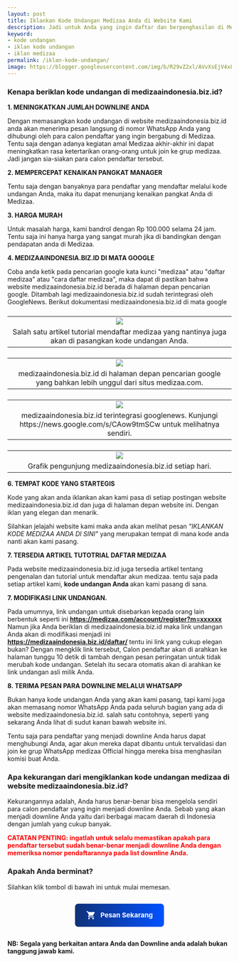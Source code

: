 ```yaml
---
layout: post
title: Iklankan Kode Undangan Medizaa Anda di Website Kami 
description: Jadi untuk Anda yang ingin daftar dan berpenghasilan di Medizaa, bisa simak langkah-langkah berikut ini 1. Silahkan menuju ke halaman registrasi (KLIK DISINI) 2. Masukan Nomor HP yang memiliki whatsapp yang aktif.
keyword: 
- kode undangan
- iklan kode undangan
- iklan medizaa
permalink: /iklan-kode-undangan/
image: https://blogger.googleusercontent.com/img/b/R29vZ2xl/AVvXsEjV4xL5N1Oxq1i55UyXfhd7eear_aBNFmJGN-kJH94yklQWTPz_hCmxiQJCsxGrkpWRChAuq0YYNMxLJUznz8PH5z0k8rJpcd1rHUbR5UvVqHue6f79qzs9gHw8E85azPWr4Pe3hQowXJo9t9vCVt1Xnp6V5OMOGHdg0_Kn6Bv_pC_M_JUoFia420AddFM/s1282/Picsart_23-06-27_20-17-18-427.jpg
---
```

<h3 style="text-align: left;">Kenapa beriklan kode undangan di medizaaindonesia.biz.id?</h3><p><b>1. MENINGKATKAN JUMLAH DOWNLINE ANDA</b></p><p>Dengan memasangkan kode undangan di website medizaaindonesia.biz.id anda akan menerima pesan langsung di nomor WhatsApp Anda yang dihubungi oleh para calon pendaftar yang ingin bergabung di Medizaa. Tentu saja dengan adanya kegiatan amal Medizaa akhir-akhir ini dapat meningkatkan rasa ketertarikan orang-orang untuk join ke grup medizaa. Jadi jangan sia-siakan para calon pendaftar tersebut.</p><p><b>2. MEMPERCEPAT KENAIKAN PANGKAT MANAGER</b></p><p>Tentu saja dengan banyaknya para pendaftar yang mendaftar melalui kode undangan Anda, maka itu dapat menunjang kenaikan pangkat Anda di Medizaa.</p><p><b>3. HARGA MURAH</b></p><p>Untuk masalah harga, kami bandrol dengan Rp 100.000 selama 24 jam. Tentu saja ini hanya harga yang sangat murah jika di bandingkan dengan pendapatan anda di Medizaa.</p><p><b>4. MEDIZAAINDONESIA.BIZ.ID DI MATA GOOGLE</b></p><p>Coba anda ketik pada pencarian google kata kunci "medizaa" atau "daftar medizaa" atau "cara daftar medizaa", maka dapat di pastikan bahwa website medizaaindonesia.biz.id berada di halaman depan pencarian google. Ditambah lagi medizaaindonesia.biz.id sudah terintegrasi oleh GoogleNews.  Berikut dokumentasi medizaaindonesia.biz.id di mata google</p><p></p>

<table style="display: block;"><tbody style="display: inline-table; width: 100%;"><tr><td style="text-align: center;"><a href="https://blogger.googleusercontent.com/img/b/R29vZ2xl/AVvXsEheIero5P2RzGFr541vz4w6nLUZ9HMD6sTTlSmt3-e2LSnPrWv1-aRJjcgDr27q4aZ5MeT4uq3j4srFWzc9JqPo-a8UPz8h5U47T8KcniP0V33-mvbWAQn2St__Fl9FCjKnSt8MGDKvDesjnc8ypgFR5_LWDqmC_gXtetNpiF0fwZNzrVREj-vSLkGIOqE/s1331/Screenshot_2023-07-06-06-43-57-55_4641ebc0df1485bf6b47ebd018b5ee76.jpg" rel="noopener noreferrer" target="_blank"><img src="https://blogger.googleusercontent.com/img/b/R29vZ2xl/AVvXsEheIero5P2RzGFr541vz4w6nLUZ9HMD6sTTlSmt3-e2LSnPrWv1-aRJjcgDr27q4aZ5MeT4uq3j4srFWzc9JqPo-a8UPz8h5U47T8KcniP0V33-mvbWAQn2St__Fl9FCjKnSt8MGDKvDesjnc8ypgFR5_LWDqmC_gXtetNpiF0fwZNzrVREj-vSLkGIOqE/s240/Screenshot_2023-07-06-06-43-57-55_4641ebc0df1485bf6b47ebd018b5ee76.jpg" /></a></td></tr><tr><td style="text-align: center;">Salah satu artikel tutorial mendaftar medizaa yang nantinya juga akan di pasangkan kode undangan Anda.</td></tr></tbody></table>

<table style="display: block;"><tbody style="display: inline-table; width: 100%;"><tr><td style="text-align: center;"><a href="https://blogger.googleusercontent.com/img/b/R29vZ2xl/AVvXsEjyEzwh9zWKDcUxWJ8KDNYBGsvL7frdcptcusB5laI0Yzx-nPHsMIMiGODV8NHMHeIMzfqd7Pn1PQ0pADhj1gdfs4528i99FVNJXVy3Lk9LfZ7fVhoFfyOHVh-XTr89J8H9RuB2GuNFFAICVisgsRZA9K-QPjlR8VkNLRsQGeUMIze-BW4IVGxkPFH55SI/s1324/Screenshot_2023-07-06-06-44-15-48_4641ebc0df1485bf6b47ebd018b5ee76.jpg" rel="noopener noreferrer" target="_blank"><img src="https://blogger.googleusercontent.com/img/b/R29vZ2xl/AVvXsEjyEzwh9zWKDcUxWJ8KDNYBGsvL7frdcptcusB5laI0Yzx-nPHsMIMiGODV8NHMHeIMzfqd7Pn1PQ0pADhj1gdfs4528i99FVNJXVy3Lk9LfZ7fVhoFfyOHVh-XTr89J8H9RuB2GuNFFAICVisgsRZA9K-QPjlR8VkNLRsQGeUMIze-BW4IVGxkPFH55SI/s240/Screenshot_2023-07-06-06-44-15-48_4641ebc0df1485bf6b47ebd018b5ee76.jpg" /></a></td></tr><tr><td style="text-align: center;">medizaaindonesia.biz.id di halaman depan pencarian google yang bahkan lebih unggul dari situs medizaa.com.</td></tr></tbody></table>

<table style="display: block;"><tbody style="display: inline-table; width: 100%;"><tr><td style="text-align: center;"><a href="https://blogger.googleusercontent.com/img/b/R29vZ2xl/AVvXsEjPnwv1Wk0Ll4CKSBD0UulsHwNsISk5pBCLRTvq9anHku1gxA5ZRNZVrFfvGDUZmABVP26PoZ6f8qq5EYaFAfxNV-ybHsnu-wQxXgYeNnDMND6GBSjx7e4LtSptx0fcRgkJ6KMKPKGF-Y61jGw-aMRo4txXiVdSEruDwGkI27EgxlHBqyFal29tCLEFYik/s2401/Screenshot_2023-07-06-06-39-51-53_4d38fce200f96aeac5e860e739312e76.jpg" rel="noopener noreferrer" target="_blank"><img src="https://blogger.googleusercontent.com/img/b/R29vZ2xl/AVvXsEjPnwv1Wk0Ll4CKSBD0UulsHwNsISk5pBCLRTvq9anHku1gxA5ZRNZVrFfvGDUZmABVP26PoZ6f8qq5EYaFAfxNV-ybHsnu-wQxXgYeNnDMND6GBSjx7e4LtSptx0fcRgkJ6KMKPKGF-Y61jGw-aMRo4txXiVdSEruDwGkI27EgxlHBqyFal29tCLEFYik/s240/Screenshot_2023-07-06-06-39-51-53_4d38fce200f96aeac5e860e739312e76.jpg" /></a></td></tr><tr><td style="text-align: center;">medizaaindonesia.biz.id terintegrasi googlenews. Kunjungi https://news.google.com/s/CAow9tmSCw untuk melihatnya sendiri.</td></tr></tbody></table>

<table style="display: block;"><tbody style="display: inline-table; width: 100%;"><tr><td style="text-align: center;"><a href="https://blogger.googleusercontent.com/img/b/R29vZ2xl/AVvXsEheXYsqvk1fDFINbfVSaIxOGnFKQVNdsSurvMwo56jMC0d3Khle_K1kPdRv_BrCADruOgNjGtqdrG5ypdGFN-Mgrwkto_w2Oo_HnNiDlaLyL5uoJOLcMazwDr0g7IHB43w6JItb_8tmwYH8qM3dEgbfLLNEeX9FGFpR01GzuxAswxycM7HunlJbFIgWezc/s16000/Screenshot_2023-07-06-06-39-23-33_4d38fce200f96aeac5e860e739312e76.jpg" rel="noopener noreferrer" target="_blank"><img src="https://blogger.googleusercontent.com/img/b/R29vZ2xl/AVvXsEheXYsqvk1fDFINbfVSaIxOGnFKQVNdsSurvMwo56jMC0d3Khle_K1kPdRv_BrCADruOgNjGtqdrG5ypdGFN-Mgrwkto_w2Oo_HnNiDlaLyL5uoJOLcMazwDr0g7IHB43w6JItb_8tmwYH8qM3dEgbfLLNEeX9FGFpR01GzuxAswxycM7HunlJbFIgWezc/s240/Screenshot_2023-07-06-06-39-23-33_4d38fce200f96aeac5e860e739312e76.jpg" /></a></td></tr><tr><td style="text-align: center;">Grafik pengunjung medizaaindonesia.biz.id setiap hari.</td></tr></tbody></table>

<p><b>6. TEMPAT KODE YANG STARTEGIS</b></p><p>Kode yang akan anda iklankan akan kami pasa di setiap postingan website medizaaindonesia.biz.id dan juga di halaman depan website ini. Dengan iklan yang elegan dan menarik.&nbsp;</p><p>Silahkan jelajahi website kami maka anda akan melihat pesan <i>"IKLANKAN KODE MEDIZAA ANDA DI SINI"</i> yang merupakan tempat di mana kode anda nanti akan kami pasang.&nbsp;</p><p><b>7. TERSEDIA ARTIKEL TUTOTRIAL DAFTAR MEDIZAA</b></p><p>Pada website medizaaindonesia.biz.id juga tersedia artikel tentang pengenalan dan tutorial untuk mendaftar akun medizaa. tentu saja pada setiap artikel kami, <b>kode undangan Anda </b>akan kami pasang di sana.</p><p><b>7. MODIFIKASI LINK UNDANGAN.</b></p><p>Pada umumnya, link undangan untuk disebarkan kepada orang lain berbentuk seperti ini <b><a href="https://medizaa.com/account/register?m=xxxxxx">https://medizaa.com/account/register?m=xxxxxx</a></b> Namun jika Anda beriklan di medizaaindonesia.biz.id maka link undangan Anda akan di modifikasi menjadi ini <b><a href="https://medizaaindonesia.biz.id/daftar/">https://medizaaindonesia.biz.id/daftar/</a></b> tentu ini link yang cukup elegan bukan? Dengan mengklik link tersebut, Calon pendaftar akan di arahkan ke halaman tunggu 10 detik di tambah dengan pesan peringatan untuk tidak merubah kode undangan. Setelah itu secara otomatis akan di arahkan ke link undangan asli milik Anda.</p><p><b>8. TERIMA PESAN PARA DOWNLINE MELALUI WHATSAPP</b></p><p>Bukan hanya kode undangan Anda yang akan kami pasang, tapi kami juga akan memasang nomor WhatsApp Anda pada seluruh bagian yang ada di website medizaaindonesia.biz.id. salah satu contohnya, seperti yang sekarang Anda lihat di sudut kanan bawah website ini.&nbsp;</p><p>Tentu saja para pendaftar yang menjadi downline Anda harus dapat menghubungi Anda, agar akun mereka dapat dibantu untuk tervalidasi dan join ke grup WhatsApp medizaa Official hingga mereka bisa menghasilan komisi buat Anda.&nbsp;&nbsp;</p><h3 style="text-align: left;">Apa kekurangan dari mengiklankan kode undangan medizaa di website medizaaindonesia.biz.id?&nbsp;</h3><p>Kekurangannya adalah, Anda harus benar-benar bisa mengelola sendiri para calon pendaftar yang ingin menjadi downline Anda. Sebab yang akan menjadi downline Anda yaitu dari berbagai macam daerah di Indonesia dengan jumlah yang cukup banyak.&nbsp;</p><p><b><span style="color: red;">CATATAN PENTING: ingatlah untuk selalu memastikan apakah para pendaftar tersebut sudah benar-benar menjadi downline Anda dengan memeriksa nomor pendaftarannya pada list downline Anda.</span></b>&nbsp;</p><h3 style="text-align: left;">Apakah Anda berminat?</h3><p>Silahkan klik tombol di bawah ini untuk mulai memesan.&nbsp;</p><style>
/* Formulir whatsapp by PesanIklan code */
.PesanIklan-form-wa{position:fixed;display:none;top:0;left:0;right:0;bottom:0;background:rgba(255,255,255,0.69);z-index:999}.form-container{width:calc(100% - 20px);max-width:500px;background:#fff;box-shadow:0 10px 35px 2px rgba(61,61,61,.3);padding:30px;box-sizing:border-box;border-radius:10px;margin:2% auto;overflow:hidden}.PesanIklan-form-wa.aktif{display:block}.harganya{font-size:10px!important;color:#103178!important;font-weight:bold!important;}
.PesanIklan-form-header{background:linear-gradient(to right, #103178,#0152ff);color:#fff;font-weight:700;padding:15px 20px;border-radius:10px;margin:0 0 30px}
span.input-title{border-left:4px solid  #103178;padding:0 15px;font-size:.9rem;display:block}.PesanIklan-form-wa #your-data{display:grid;grid-template-columns:49% 49%;grid-gap:10px;margin:10px 0 20px}
.PesanIklan-form-header a.tutup svg{fill:#fff;width:35px;height:35px;margin-top:-5px;float:right}
a.PesanIklan-btn-wa.send_form{background:linear-gradient(to right, #103178,#0152ff);color:#fff;font-size:15px;font-weight:bold;text-align:center;text-decoration:none;padding:10px 10px 10px 25px;width:100px;margin:15px 50px 0 0;float:left;border-radius:5px;}
.PesanIklan-btn-wa{background:linear-gradient(to right, #103178,#0152ff);font-size:15px;font-weight:700;color: #fff;display:inline-flex;align-items:center;margin:15px 15px 15px 0;padding:15px 25px;border-radius:7px;margin:15px;text-decoration:none;left:50%!important}
.PesanIklan-btn-wa:hover{opacity:.8;color:#fff}
.PesanIklan-btn-wa svg{fill:#fff;width:22px;height:22px;vertical-align:-5px;margin-right:10px}
.PesanIklan-input-field{position:relative;margin:15px 0 0}
.PesanIklan-input-field input,.PesanIklan-input-field textarea{font-size:15px;padding:12px 0 12px 12px;display:block;width:94%;border:1px solid #ddd;border-radius:5px}.PesanIklan-input-field input,.PesanIklan-input-field textarea:focus{outline:none}
.PesanIklan-input-field label{color:#999;border-radius:20px;font-size:14px;font-weight:500;position:absolute;pointer-events:none;left:15px;top:15px;transition:.2s ease all}label,.PesanIklan-input-field input:valid~label,.PesanIklan-input-field textarea:focus~label,.PesanIklan-input-field textarea:valid~label{top:0;font-size:14px;color:#103178;background:#fff;padding:1px 7px;margin:10px 0 0 -5px}
label,.PesanIklan-input-field input:valid~label,.PesanIklan-input-field textarea:focus~label,.PesanIklan-input-field textarea:valid~label{top:-20px!important;font-size:10px;color:#103178;font-weight:700}.PesanIklan-input-field textarea{width:96.5%}.PesanIklan-input-field select{background:#fff;padding:12px 15px;border-radius:5px;margin:0 0 5px 0;border:1px solid #ccc;outline:none;width:100%;max-width:100%;font-size:14px;cursor:pointer}
.PesanIklan-input-field .PesanIklan-validasi{position:absolute;z-index:2;top:calc(100% + 20px);left:0;background:#0152ff;color:rgba(0,0,0,.6);padding:5px 10px;border-radius:3px;font-size:80%;box-shadow:0 5px 10px rgba(0,0,0,.08);transition:.4s;visibility:hidden;opacity:0;display:inline-block!important}
.PesanIklan-input-field .PesanIklan-validasi.show{color:#fff;visibility:visible;opacity:1;top:calc(100% + 10px)}
.PesanIklan-input-field .PesanIklan-validasi:after{position:absolute;bottom:100%;left:12px;content:'';border:8px solid;border-color:transparent transparent #0152ff transparent}
#nama_produk{display:none}
</style>

<div style='text-align:center'>
<a class="PesanIklan-btn-wa buka" style="color:#fff" href="javascript:void" title="Beli Sekarang"><svg viewBox='0 0 24 24'><path d='M17,18C15.89,18 15,18.89 15,20A2,2 0 0,0 17,22A2,2 0 0,0 19,20C19,18.89 18.1,18 17,18M1,2V4H3L6.6,11.59L5.24,14.04C5.09,14.32 5,14.65 5,15A2,2 0 0,0 7,17H19V15H7.42A0.25,0.25 0 0,1 7.17,14.75C7.17,14.7 7.18,14.66 7.2,14.63L8.1,13H15.55C16.3,13 16.96,12.58 17.3,11.97L20.88,5.5C20.95,5.34 21,5.17 21,5A1,1 0 0,0 20,4H5.21L4.27,2M7,18C5.89,18 5,18.89 5,20A2,2 0 0,0 7,22A2,2 0 0,0 9,20C9,18.89 8.1,18 7,18Z'/><line x1='12' x2='12' y1='2' y2='16'/></svg>Pesan Sekarang</a></div>
<div id='nama_produk'>Iklan Kode Undangan</div>
<div class='PesanIklan-form-wa'>
<div class='form-container'>
<div class='PesanIklan-form-header'><span class='form-title'>Checkout Form Whatsapp</span><a class='tutup' href='javascript:void' title='Close'><svg viewBox='0 0 24 24'><path d='M19,6.41L17.59,5L12,10.59L6.41,5L5,6.41L10.59,12L5,17.59L6.41,19L12,13.41L17.59,19L19,17.59L13.41,12L19,6.41Z'/></svg></a></div>
<span class='input-title'>Data Anda</span>
<div id='your-data'>
<div class='PesanIklan-input-field'><input class='validate' id='wa_name' name='nama' type='text'/><label>Nama Anda</label></div>
<div class='PesanIklan-input-field'><input class='validate' id='wa_kode' name='kode undangan' type='tel'/><label>Kode Undangan</label></div>
<div class='PesanIklan-input-field'><input class='validate' id='wa_whats' name='No Whatsapp' type='tel'/><label>No Whatsapp</label></div>
<div class='PesanIklan-input-field'><input class='validate' id='wa_akun' name='No Akun Medizaa' type='tel'/><label>No Akun Medizaa</label></div>
<div class='PesanIklan-input-field jam'><input class='validate' id='wa_jam' name='Jangka Waktu' min="24" type='tel' value="24"/><label>Waktu Iklan (jam)</label></div>
<div class='PesanIklan-input-field'><input class='validate' id='wa_harga' name='Harga' type='tel' min="100000" type='text' value="Rp 100000" readonly=""/><label class="harganya">Harga</label></div>
</div>
<a class='PesanIklan-btn-wa send_form' href='javascript:;' title='Kirim Informasi Produk' type='submit'>KIRIM</a></div></div>
<script>
//<![CDATA[
// Formulir whatsapp by PesanIklan code
// Tombol Buka Tutup
$(".tutup").click(function(){
  $(".PesanIklan-form-wa").fadeOut("fast")}
);$(".buka").click(function(){
  $(".PesanIklan-form-wa").fadeIn("slow")});
 
// validasi Untuk Kolom Wajib Isi
$('.PesanIklan-input-field .validate').each(function() {
    title = $(this).attr('name');
    label = $(this).parents('.PesanIklan-input-field');
    $('<span class="PesanIklan-validasi"><b>' + title + '</b> diperlukan</span>').appendTo(label);
});

$(document).on('keyup', '.PesanIklan-input-field .validate', function() {
    if ($(this).val() != '') {
        $(this).removeClass('focus');
        $(this).parents('.PesanIklan-input-field').find('.PesanIklan-validasi').removeClass('show');
    }
});
  
 $(document).on('keyup', '#wa_jam', function() {
 var kaka= $('.PesanIklan-input-field.jam .validate').parents('.PesanIklan-input-field');
   if($("#wa_jam").val() > 24){
   var harga  = 4150;
   var jumlah = $("#wa_jam").val();
   var total = parseInt(harga) * parseInt(jumlah);
   $("#wa_harga").val("Rp "+total);
   }else if($("#wa_jam").val() == 24){
   $("#wa_harga").val("Rp 100000");
   }else if ($("#wa_jam").val() < 24){
    $('<span class="PesanIklan-validasi show">minimal 24 jam</span>').appendTo(kaka);
    $("#wa_harga").val("Rp 100000");
   }
   
 });

$(document).on('keyup', '#wa_kode,#wa_whats,#wa_jam', function() {
$(this).val($(this).val().replace(/[^0-9\.]/g,''));
})
$(document).on('change', '.PesanIklan-input-field select', function() {
    $(this).removeClass('focus');
    $(this).parents('.PesanIklan-input-field').find('.PesanIklan-validasi').removeClass('show');
});

$('.send_form').click(whatsaporder);
function whatsaporder() { 
if ($('#wa_name').val() == '') { // validasi Nama Lengkap
          $('#wa_name').each(function() {
              $(this).addClass('focus');
                    $(this).parents('.PesanIklan-input-field').find('.PesanIklan-validasi').addClass('show');
          });
        $('#wa_name').focus();
        return false;
    } else if ($('#wa_kode').val() == '') { // validasi Alamat Email
          $('#wa_kode').each(function() {
              $(this).addClass('focus');
                    $(this).parents('.PesanIklan-input-field').find('.PesanIklan-validasi').addClass('show');
          });
        $('#wa_kode').focus();
        return false;
    } else if ($('#wa_whats').val() == '') { // validasi Nama Blog
          $('#wa_whats').each(function() {
              $(this).addClass('focus');
                    $(this).parents('.PesanIklan-input-field').find('.PesanIklan-validasi').addClass('show');
          });
        $('#wa_whats').focus();
        return false;
      } else if ($('#wa_akun').val() == '') { // PesanIklan-validasi Url Blog
          $('#wa_akun').each(function() {
              $(this).addClass('focus');
                    $(this).parents('.PesanIklan-input-field').find('.PesanIklan-validasi').addClass('show');
          });
        $('#wa_akun').focus();
        return false;
      } else {

/* Pengaturan Whatsapp */ 
var walink = 'https://wa.me/', 
    phone = '6282259168958', // No Whatsapp Kalian
    walink2 = 'Halo saya ingin memasang kode undangan medizaa saya di medizaaindonesia.biz.id, berikut data saya:'; // Pesan Pembuka
 
 /* Formulir Input Panggilan */ 
var input_nama = $("#wa_name").val(),
    input_email = $("#wa_kode").val(),
    input_namaBlog = $("#wa_whats").val(), 
    input_urlBlog = $("#wa_akun").val(),
    input_jam = $("#wa_jam").val(), 
    input_harga = $("#wa_harga").val();

/* URL Final Whatsapp */ 
var PesanIklan_whatsapp = walink + phone + '?text=' + walink2 + '%0A%0A' + 
    '*Nama* : ' + input_nama + '%0A' + 
    '*Kode Undangan* : ' + input_email + '%0A' +
    '*Wa untuk calon pendaftar saya* : ' + input_namaBlog + '%0A' +
    '*No Akun Medizaa* : ' + input_urlBlog + '%0A'+
    '*Estimasi Waktu Iklan* : ' + input_jam + ' Jam%0A'+
    '*Harga yang akan saya bayar* : ' + input_harga + '%0A';
 
/* Buka Jendela Whatsapp  */ 
window.open(PesanIklan_whatsapp,'_blank');
return false;
  }
};
//]]> 
</script><p><b>NB: Segala yang berkaitan antara Anda dan Downline anda adalah bukan tanggung jawab kami.</b></p>
